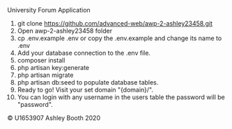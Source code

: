University Forum Application

1. git clone https://github.com/advanced-web/awp-2-ashley23458.git
2. Open awp-2-ashley23458 folder 
3. cp .env.example .env  or copy the .env.example and change its name to .env
4. Add your database connection to the .env file.
5. composer install
6. php artisan key:generate
7. php artisan migrate
8. php artisan db:seed to populate database tables.
9. Ready to go! Visit your set domain "{domain}/".
10. You can login with any username in the users table the password will be "password".

© U1653907 Ashley Booth 2020
